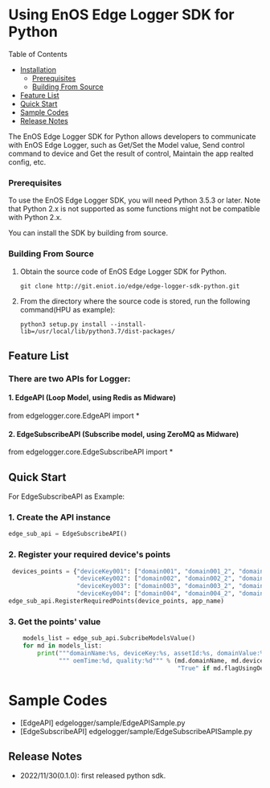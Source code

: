 # Using EnOS Edge Logger SDK for Python
Table of Contents

* [Installation](#install)
    * [Prerequisites](#pre)
    * [Building From Source](#obtain)
* [Feature List](#feature)
* [Quick Start](#start)
* [Sample Codes](#sample)
* [Release Notes](#releasenotes)

The EnOS Edge Logger SDK for Python allows developers to communicate with EnOS Edge Logger, such as Get/Set the Model value, Send control command to device and Get the result of control, Maintain the app realted config,  etc.

<a name="install"></a>

<a name="pre"></a>

### Prerequisites

To use the EnOS Edge Logger SDK, you will need Python 3.5.3 or later. Note that Python 2.x is not supported as some functions might not be compatible with Python 2.x.

You can install the SDK by building from source.

<a name="obtain"></a>

### Building From Source

1. Obtain the source code of EnOS Edge Logger SDK for Python.
    ```
    git clone http://git.eniot.io/edge/edge-logger-sdk-python.git
    ```

2. From the directory where the source code is stored, run the following command(HPU as example):
   ```
   python3 setup.py install --install-lib=/usr/local/lib/python3.7/dist-packages/
   ```

<a name="feature"></a>

## Feature List

### There are two APIs for Logger:

#### 1. EdgeAPI (Loop Model, using Redis as Midware)
from edgelogger.core.EdgeAPI import *

#### 2. EdgeSubscribeAPI (Subscribe model, using ZeroMQ as Midware)
from edgelogger.core.EdgeSubscribeAPI import *

<a name="start"></a>

## Quick Start
For EdgeSubscribeAPI as Example:

### 1. Create the API instance
```python
edge_sub_api = EdgeSubscribeAPI()
```
### 2. Register your required device's points
```python
 devices_points = {"deviceKey001": ["domain001", "domain001_2", "domain001_3", "domain001_4"],
                   "deviceKey002": ["domain002", "domain002_2", "domain002_3", "domain002_4"],
                   "deviceKey003": ["domain003", "domain003_2", "domain003_3", "domain003_4"],
                   "deviceKey004": ["domain004", "domain004_2", "domain004_3", "domain004_4"]}
edge_sub_api.RegisterRequiredPoints(device_points, app_name)
```
### 3. Get the points' value
```python
    models_list = edge_sub_api.SubcribeModelsValue()
    for md in models_list:
        print("""domainName:%s, deviceKey:%s, assetId:%s, domainValue:%s, domainValueType:%s, flagUsingOem:%s, timeValue:%d,"""
              """ oemTime:%d, quality:%d""" % (md.domainName, md.deviceKey, md.assetId, md.domainValue, md.domainValueType,
                                               "True" if md.flagUsingOem else "False", md.timeValue, md.oemTime, md.quality))

```

<a name="sample"></a>

# Sample Codes
* [EdgeAPI] edgelogger/sample/EdgeAPISample.py
* [EdgeSubscribeAPI] edgelogger/sample/EdgeSubscribeAPISample.py

<a name="releasenotes"></a>

## Release Notes
- 2022/11/30(0.1.0): first released python sdk.